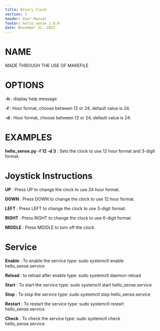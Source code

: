 ```yaml
---
title: Binary Clock
section: 1
header: User Manual
footer: hello_sense 1.0.0
date: November 22, 2023
---
```


# NAME
MADE THROUGH THE USE OF MAKEFILE

# OPTIONS
**-h** 
: display help message

**-f** 
: Hour format, choose between 12 or 24, default value is 24.

**-d** 
: Hour format, choose between 12 or 24, default value is 24.

# EXAMPLES
**hello_sense.py -f 12 -d 3**
: Sets the clock to use 12 hour format and 3-digit format.

# Joystick Instructions
**UP**
: Press UP to change the clock to use 24 hour format.

**DOWN**
: Press DOWN to change the clock to use 12 hour format.

**LEFT**
: Press LEFT to change the clock to use 3-digit format.

**RIGHT**
: Press RIGHT to change the clock to use 6-digit format.

**MIDDLE**
: Press MIDDLE to turn off the clock.

# Service
**Enable**
: To enable the service type: sudo systemctl enable hello_sense.service

**Reload**
: to reload after enable type: sudo systemctl daemon-reload

**Start**
: To start the service type: sudo systemctl start hello_sense.service

**Stop**
: To stop the service type: sudo systemctl stop hello_sense.service

**Restart**
: To restart the service type: sudo systemctl restart hello_sense.service

**Check**
: To check the service type: sudo systemctl check hello_sense.service